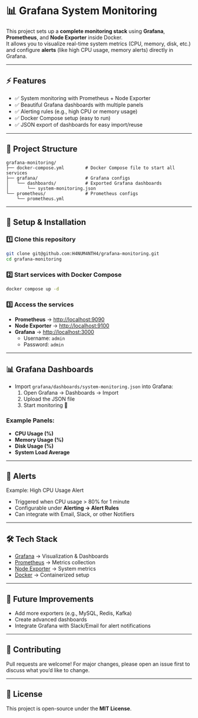 # 📊 Grafana System Monitoring

This project sets up a **complete monitoring stack** using **Grafana**, **Prometheus**, and **Node Exporter** inside Docker.  
It allows you to visualize real-time system metrics (CPU, memory, disk, etc.) and configure **alerts** (like high CPU usage, memory alerts) directly in Grafana.

---

## ⚡ Features
- ✅ System monitoring with Prometheus + Node Exporter  
- ✅ Beautiful Grafana dashboards with multiple panels  
- ✅ Alerting rules (e.g., high CPU or memory usage)  
- ✅ Docker Compose setup (easy to run)  
- ✅ JSON export of dashboards for easy import/reuse  

---

## 📂 Project Structure
```
grafana-monitoring/
├── docker-compose.yml        # Docker Compose file to start all services
├── grafana/                  # Grafana configs
│   └── dashboards/           # Exported Grafana dashboards
│       └── system-monitoring.json
└── prometheus/               # Prometheus configs
    └── prometheus.yml
```

---

## 🐳 Setup & Installation

### 1️⃣ Clone this repository
```bash
git clone git@github.com:H4NUM4NTH4/grafana-monitoring.git
cd grafana-monitoring
```

### 2️⃣ Start services with Docker Compose
```bash
docker compose up -d
```

### 3️⃣ Access the services
- **Prometheus** → [http://localhost:9090](http://localhost:9090)  
- **Node Exporter** → [http://localhost:9100](http://localhost:9100/metrics)  
- **Grafana** → [http://localhost:3000](http://localhost:3000)  
  - Username: `admin`  
  - Password: `admin`  

---

## 📊 Grafana Dashboards

- Import `grafana/dashboards/system-monitoring.json` into Grafana:
  1. Open Grafana → Dashboards → Import
  2. Upload the JSON file
  3. Start monitoring 🚀

### Example Panels:
- **CPU Usage (%)**  
- **Memory Usage (%)**  
- **Disk Usage (%)**  
- **System Load Average**

---

## 🚨 Alerts

Example: High CPU Usage Alert  
- Triggered when CPU usage > 80% for 1 minute  
- Configurable under **Alerting → Alert Rules**  
- Can integrate with Email, Slack, or other Notifiers  

---

## 🛠️ Tech Stack
- [Grafana](https://grafana.com/) → Visualization & Dashboards  
- [Prometheus](https://prometheus.io/) → Metrics collection  
- [Node Exporter](https://github.com/prometheus/node_exporter) → System metrics  
- [Docker](https://www.docker.com/) → Containerized setup  

---

## 🚀 Future Improvements
- Add more exporters (e.g., MySQL, Redis, Kafka)  
- Create advanced dashboards  
- Integrate Grafana with Slack/Email for alert notifications  

---

## 🤝 Contributing
Pull requests are welcome! For major changes, please open an issue first to discuss what you’d like to change.

---

## 📜 License
This project is open-source under the **MIT License**.
